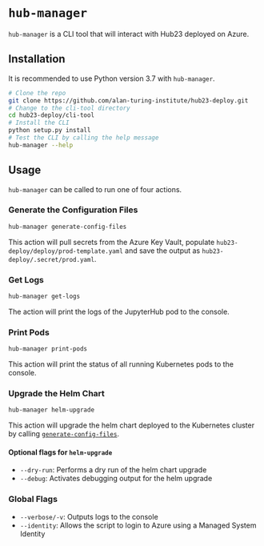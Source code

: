 # `hub-manager`

`hub-manager` is a CLI tool that will interact with Hub23 deployed on Azure.

## Installation

It is recommended to use Python version 3.7 with `hub-manager`.

```bash
# Clone the repo
git clone https://github.com/alan-turing-institute/hub23-deploy.git
# Change to the cli-tool directory
cd hub23-deploy/cli-tool
# Install the CLI
python setup.py install
# Test the CLI by calling the help message
hub-manager --help
```

## Usage

`hub-manager` can be called to run one of four actions.

### Generate the Configuration Files

```bash
hub-manager generate-config-files
```

This action will pull secrets from the Azure Key Vault, populate `hub23-deploy/deploy/prod-template.yaml` and save the output as `hub23-deploy/.secret/prod.yaml`.

### Get Logs

```bash
hub-manager get-logs
```

The action will print the logs of the JupyterHub pod to the console.

### Print Pods

```bash
hub-manager print-pods
```

This action will print the status of all running Kubernetes pods to the console.

### Upgrade the Helm Chart

```bash
hub-manager helm-upgrade
```

This action will upgrade the helm chart deployed to the Kubernetes cluster by calling [`generate-config-files`](#generate-the-configuration-files).

#### Optional flags for `helm-upgrade`

- `--dry-run`: Performs a dry run of the helm chart upgrade
- `--debug`: Activates debugging output for the helm upgrade

### Global Flags

- `--verbose/-v`: Outputs logs to the console
- `--identity`: Allows the script to login to Azure using a Managed System Identity
